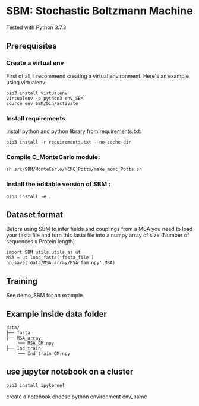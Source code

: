 # SBM: Stochastic Boltzmann Machine
Tested with Python 3.7.3

<!-- ## Scientific publications
If you intend to publish a paper that utilizes any portion of this code, please don't hesitate to get in touch with me. I would be delighted to engage in a discussion regarding your work and its connection to this project. Your contributions and insights are greatly valued. -->

## Prerequisites

### Create a virtual env

First of all, I recommend creating a virtual environment. Here's an example using virtualenv:

```
pip3 install virtualenv
virtualenv -p python3 env_SBM
source env_SBM/bin/activate
```

### Install requirements

Install python and python library from requirements.txt: 
```
pip3 install -r requirements.txt --no-cache-dir
```

### Compile C_MonteCarlo module:

```
sh src/SBM/MonteCarlo/MCMC_Potts/make_mcmc_Potts.sh
```

### Install the editable version of SBM :

```
pip3 install -e .
```

## Dataset format

Before using SBM to infer fields and couplings from a MSA you need to load your fasta file and turn this fasta file into a numpy array of size (Number of sequences x Protein length)

```
import SBM.utils.utils as ut
MSA = ut.load_fasta('fasta_file')
np.save('data/MSA_array/MSA_fam.npy',MSA)
```

## Training

See demo_SBM for an example

## Example inside data folder

```
data/
├── fasta
├── MSA_array
	└── MSA_CM.npy
├── Ind_train
	└── Ind_train_CM.npy
```


## use jupyter notebook on a cluster


```
pip3 install ipykernel
````
create a notebook
choose python environment env_name